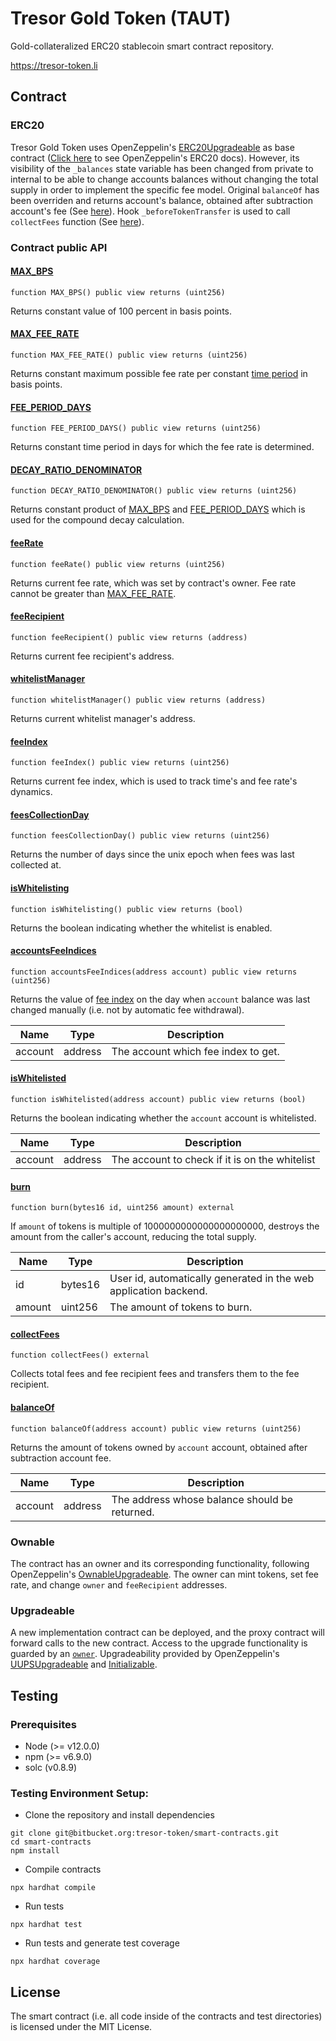 # Tresor Gold Token (TAUT)

Gold-collateralized ERC20 stablecoin smart contract repository.

https://tresor-token.li

## Contract

### ERC20

Tresor Gold Token uses OpenZeppelin's [ERC20Upgradeable](https://github.com/OpenZeppelin/openzeppelin-contracts-upgradeable/blob/51e11611c40ec1ad772e2a075cdc8487bbadf8ad/contracts/token/ERC20/ERC20Upgradeable.sol) as base contract ([Click here](https://docs.openzeppelin.com/contracts/4.x/api/token/erc20) to see OpenZeppelin's ERC20 docs). However, its visibility of the `_balances` state variable has been changed from private to internal to be able to change accounts balances without changing the total supply in order to implement the specific fee model. Original `balanceOf` has been overriden and returns account's balance, obtained after subtraction account's fee (See [here](#balanceof)). Hook `_beforeTokenTransfer` is used to call `collectFees` function (See [here](#collectfees)).

### Contract public API

#### <ins>MAX_BPS</ins>

```solidity
function MAX_BPS() public view returns (uint256)
```

Returns constant value of 100 percent in basis points.

#### <ins>MAX_FEE_RATE</ins>

```solidity
function MAX_FEE_RATE() public view returns (uint256)
```

Returns constant maximum possible fee rate per constant [time period](#fee_period_days) in basis points.

#### <ins>FEE_PERIOD_DAYS</ins>

```solidity
function FEE_PERIOD_DAYS() public view returns (uint256)
```

Returns constant time period in days for which the fee rate is determined.

#### <ins>DECAY_RATIO_DENOMINATOR</ins>

```solidity
function DECAY_RATIO_DENOMINATOR() public view returns (uint256)
```

Returns constant product of [MAX_BPS](#max_bps) and [FEE_PERIOD_DAYS](#fee_period_days) which is used for the compound decay calculation.

#### <ins>feeRate</ins>

```solidity
function feeRate() public view returns (uint256)
```

Returns current fee rate, which was set by contract's owner. Fee rate cannot be greater than [MAX_FEE_RATE](#max_fee_rate).

#### <ins>feeRecipient</ins>

```solidity
function feeRecipient() public view returns (address)
```

Returns current fee recipient's address.

#### <ins>whitelistManager</ins>

```solidity
function whitelistManager() public view returns (address)
```

Returns current whitelist manager's address.

#### <ins>feeIndex</ins>

```solidity
function feeIndex() public view returns (uint256)
```

Returns current fee index, which is used to track time's and fee rate's dynamics.

#### <ins>feesCollectionDay</ins>

```solidity
function feesCollectionDay() public view returns (uint256)
```

Returns the number of days since the unix epoch when fees was last collected at.

#### <ins>isWhitelisting</ins>

```solidity
function isWhitelisting() public view returns (bool)
```

Returns the boolean indicating whether the whitelist is enabled.

#### <ins>accountsFeeIndices</ins>

```solidity
function accountsFeeIndices(address account) public view returns (uint256)
```

Returns the value of [fee index](#feeindex) on the day when `account` balance was last changed manually
(i.e. not by automatic fee withdrawal).

| Name    | Type    | Description                         |
| ------- | ------- | ----------------------------------- |
| account | address | The account which fee index to get. |

#### <ins>isWhitelisted</ins>

```solidity
function isWhitelisted(address account) public view returns (bool)
```

Returns the boolean indicating whether the `account` account is whitelisted.

| Name    | Type    | Description                                    |
| ------- | ------- | ---------------------------------------------- |
| account | address | The account to check if it is on the whitelist |

#### <ins>burn</ins>

```solidity
function burn(bytes16 id, uint256 amount) external
```

If `amount` of tokens is multiple of 1000000000000000000000, destroys the amount
from the caller's account, reducing the total supply.

| Name   | Type    | Description                                                      |
| ------ | ------- | ---------------------------------------------------------------- |
| id     | bytes16 | User id, automatically generated in the web application backend. |
| amount | uint256 | The amount of tokens to burn.                                    |

#### <ins>collectFees</ins>

```solidity
function collectFees() external
```

Collects total fees and fee recipient fees and transfers them to the fee recipient.

#### <ins>balanceOf</ins>

```solidity
function balanceOf(address account) public view returns (uint256)
```

Returns the amount of tokens owned by `account` account, obtained after subtraction account fee.

| Name    | Type    | Description                                   |
| ------- | ------- | --------------------------------------------- |
| account | address | The address whose balance should be returned. |

### Ownable

The contract has an owner and its corresponding functionality, following OpenZeppelin's [OwnableUpgradeable](https://github.com/OpenZeppelin/openzeppelin-contracts-upgradeable/blob/51e11611c40ec1ad772e2a075cdc8487bbadf8ad/contracts/access/OwnableUpgradeable.sol). The owner can mint tokens, set fee rate, and change `owner` and `feeRecipient` addresses.

### Upgradeable

A new implementation contract can be deployed, and the proxy contract will forward calls to the new contract. Access to the upgrade functionality is guarded by an [`owner`](#ownable). Upgradeability provided by OpenZeppelin's [UUPSUpgradeable](https://github.com/OpenZeppelin/openzeppelin-contracts-upgradeable/blob/51e11611c40ec1ad772e2a075cdc8487bbadf8ad/contracts/proxy/utils/UUPSUpgradeable.sol) and [Initializable](https://github.com/OpenZeppelin/openzeppelin-contracts-upgradeable/blob/51e11611c40ec1ad772e2a075cdc8487bbadf8ad/contracts/proxy/utils/Initializable.sol).

## Testing

### Prerequisites

- Node (>= v12.0.0)
- npm (>= v6.9.0)
- solc (v0.8.9)

### Testing Environment Setup:

- Clone the repository and install dependencies

```
git clone git@bitbucket.org:tresor-token/smart-contracts.git
cd smart-contracts
npm install
```

- Compile contracts

```
npx hardhat compile
```

- Run tests

```
npx hardhat test
```

- Run tests and generate test coverage

```
npx hardhat coverage
```

## License

The smart contract (i.e. all code inside of the contracts and test directories) is licensed under the MIT License.
